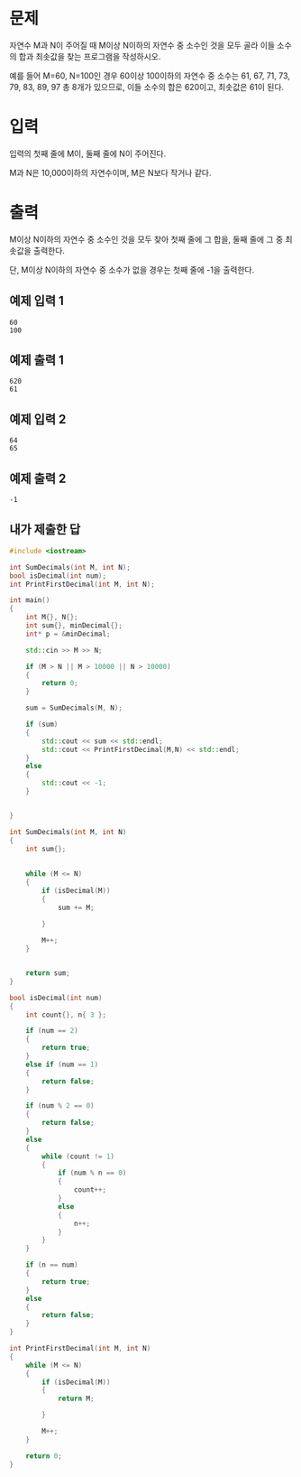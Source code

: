 문제
========
자연수 M과 N이 주어질 때 M이상 N이하의 자연수 중 소수인 것을 모두 골라 이들 소수의 합과 최솟값을 찾는 프로그램을 작성하시오.

예를 들어 M=60, N=100인 경우 60이상 100이하의 자연수 중 소수는 61, 67, 71, 73, 79, 83, 89, 97 총 8개가 있으므로, 이들 소수의 합은 620이고, 최솟값은 61이 된다.

입력
=======
입력의 첫째 줄에 M이, 둘째 줄에 N이 주어진다.

M과 N은 10,000이하의 자연수이며, M은 N보다 작거나 같다.

출력
=========
M이상 N이하의 자연수 중 소수인 것을 모두 찾아 첫째 줄에 그 합을, 둘째 줄에 그 중 최솟값을 출력한다. 

단, M이상 N이하의 자연수 중 소수가 없을 경우는 첫째 줄에 -1을 출력한다.

예제 입력 1
-------
```
60
100
```
예제 출력 1 
-------
```
620
61
```
예제 입력 2 
------
```
64
65
```
예제 출력 2 
-------
```
-1
```

내가 제출한 답
--------
```cpp
#include <iostream>

int SumDecimals(int M, int N);
bool isDecimal(int num);
int PrintFirstDecimal(int M, int N);

int main()
{
	int M{}, N{};
	int sum{}, minDecimal{};
	int* p = &minDecimal;

	std::cin >> M >> N;

	if (M > N || M > 10000 || N > 10000)
	{
		return 0;
	}

	sum = SumDecimals(M, N);

	if (sum)
	{
		std::cout << sum << std::endl;
		std::cout << PrintFirstDecimal(M,N) << std::endl;
	}
	else
	{
		std::cout << -1;
	}


}

int SumDecimals(int M, int N)
{
	int sum{};
	
	
	while (M <= N)
	{
		if (isDecimal(M))
		{
			sum += M;
			
		}

		M++;
	}


	return sum;
}

bool isDecimal(int num)
{
	int count{}, n{ 3 };

	if (num == 2)
	{
		return true;
	}
	else if (num == 1)
	{
		return false;
	}

	if (num % 2 == 0)
	{
		return false;
	}
	else
	{
		while (count != 1)
		{
			if (num % n == 0)
			{
				count++;
			}
			else
			{
				n++;
			}
		}
	}

	if (n == num)
	{
		return true;
	}
	else
	{
		return false;
	}
}

int PrintFirstDecimal(int M, int N)
{
	while (M <= N)
	{
		if (isDecimal(M))
		{
			return M;

		}

		M++;
	}

	return 0;
}
```
